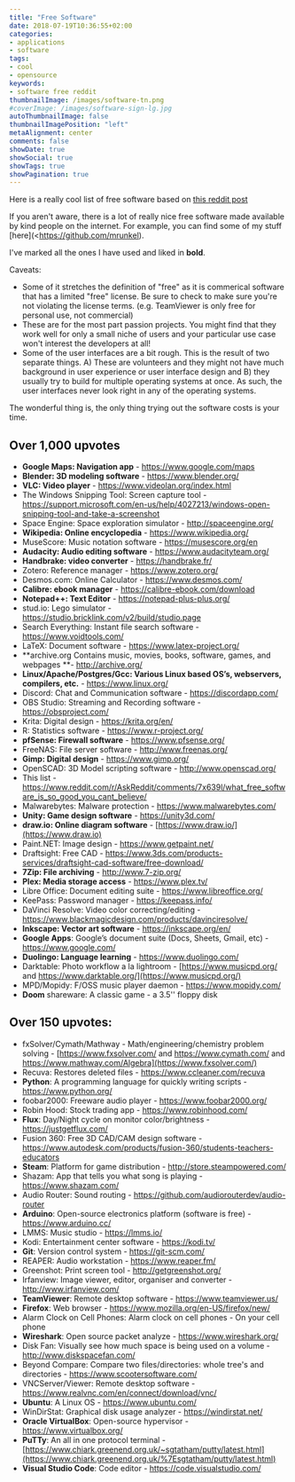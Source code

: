 ```yaml
---
title: "Free Software"
date: 2018-07-19T10:36:55+02:00
categories:
- applications
- software
tags:
- cool
- opensource
keywords:
- software free reddit
thumbnailImage: /images/software-tn.png
#coverImage: /images/software-sign-lg.jpg
autoThumbnailImage: false
thumbnailImagePosition: "left"
metaAlignment: center
comments: false
showDate: true
showSocial: true
showTags: true
showPagination: true
---
```


Here is a really cool list of free software based on [this reddit post](https://www.reddit.com/r/AskReddit/comments/7x639l/what_free_software_is_so_good_you_cant_believe/du6pw11/)
<!--more-->

If you aren't aware, there is a lot of really nice free software made available by kind people on the internet. For example,
you can find some of my stuff [here](<https://github.com/mrunkel).

I've marked all the ones I have used and liked in **bold**.

Caveats:

* Some of it stretches the definition of "free" as it is commerical software that has a limited "free" license.  Be sure to check to make sure you're not
violating the license terms.  (e.g. TeamViewer is only free for personal use, not commercial)
* These are for the most part passion projects.  You might find that they work well for only a small niche of users and your particular use case won't interest
  the developers at all!
* Some of the user interfaces are a bit rough.  This is the result of two separate things. A) These are volunteers and they might not have much background in
user experience or user interface design and B) they usually try to build for multiple operating systems at once.  As such, the user interfaces never look right
in any of the operating systems.

The wonderful thing is, the only thing trying out the software costs is your time.

## Over 1,000 upvotes

-   **Google Maps: Navigation app** - <https://www.google.com/maps>
-   **Blender: 3D modeling software** - <https://www.blender.org/>
-   **VLC: Video player** - <https://www.videolan.org/index.html>
-   The Windows Snipping Tool: Screen capture tool - <https://support.microsoft.com/en-us/help/4027213/windows-open-snipping-tool-and-take-a-screenshot>
-   Space Engine: Space exploration simulator - <http://spaceengine.org/>
-   **Wikipedia: Online encyclopedia** - <https://www.wikipedia.org/>
-   MuseScore: Music notation software - <https://musescore.org/en>
-   **Audacity: Audio editing software** - <https://www.audacityteam.org/>
-   **Handbrake: video converter** - <https://handbrake.fr/>
-   Zotero: Reference manager - <https://www.zotero.org/>
-   Desmos.com: Online Calculator - <https://www.desmos.com/>
-   **Calibre: ebook manager** - <https://calibre-ebook.com/download>
-   **Notepad++: Text Editor** - <https://notepad-plus-plus.org/>
-   stud.io: Lego simulator - <https://studio.bricklink.com/v2/build/studio.page>
-   Search Everything: Instant file search software - <https://www.voidtools.com/>
-   LaTeX: Document software - <https://www.latex-project.org/>
-   **archive.org Contains music, movies, books, software, games, and webpages **- <http://archive.org/>
-   **Linux/Apache/Postgres/Gcc: Various Linux based OS’s, webservers, compilers, etc.** - <https://www.linux.org/>
-   Discord: Chat and Communication software - <https://discordapp.com/>
-   OBS Studio: Streaming and Recording software - <https://obsproject.com/>
-   Krita: Digital design - <https://krita.org/en/>
-   R: Statistics software - <https://www.r-project.org/>
-   **pfSense: Firewall software** - <https://www.pfsense.org/>
-   FreeNAS: File server software - <http://www.freenas.org/>
-   **Gimp: Digital design** - <https://www.gimp.org/>
-   OpenSCAD: 3D Model scripting software - <http://www.openscad.org/>
-   This list - <https://www.reddit.com/r/AskReddit/comments/7x639l/what_free_software_is_so_good_you_cant_believe/>
-   Malwarebytes: Malware protection - <https://www.malwarebytes.com/>
-   **Unity: Game design software** - <https://unity3d.com/>
-   **draw.io: Online diagram software** - [https://www.draw.io/](https://www.draw.io)
-   Paint.NET: Image design - <https://www.getpaint.net/>
-   Draftsight: Free CAD - <https://www.3ds.com/products-services/draftsight-cad-software/free-download/>
-   **7Zip: File archiving** - <http://www.7-zip.org/>
-   **Plex: Media storage access** - <https://www.plex.tv/>
-   Libre Office: Document editing suite - <https://www.libreoffice.org/>
-   KeePass: Password manager - <https://keepass.info/>
-   DaVinci Resolve: Video color correcting/editing - <https://www.blackmagicdesign.com/products/davinciresolve/>
-   **Inkscape: Vector art software** - <https://inkscape.org/en/>
-   **Google Apps**: Google’s document suite (Docs, Sheets, Gmail, etc) - <https://www.google.com/>
-   **Duolingo: Language learning** - <https://www.duolingo.com/>
-   Darktable: Photo workflow a la lightroom - [https://www.musicpd.org/</a> and <a href="https://www.darktable.org/">https://www.darktable.org/](https://www.musicpd.org/)
-   MPD/Mopidy: F/OSS music player daemon - <https://www.mopidy.com/>
-   **Doom** shareware: A classic game - a 3.5'' floppy disk

## Over 150 upvotes:

-   fxSolver/Cymath/Mathway - Math/engineering/chemistry problem solving - [https://www.fxsolver.com/</a> and <a href="https://www.cymath.com/">https://www.cymath.com/</a> and <a href="https://www.mathway.com/Algebra">https://www.mathway.com/Algebra](https://www.fxsolver.com/)
-   Recuva: Restores deleted files - <https://www.ccleaner.com/recuva>
-   **Python**: A programming language for quickly writing scripts - <https://www.python.org/>
-   foobar2000: Freeware audio player - <https://www.foobar2000.org/>
-   Robin Hood: Stock trading app - <https://www.robinhood.com/>
-   **Flux**: Day/Night cycle on monitor color/brightness - <https://justgetflux.com/>
-   Fusion 360: Free 3D CAD/CAM design software - <https://www.autodesk.com/products/fusion-360/students-teachers-educators>
-   **Steam**: Platform for game distribution - <http://store.steampowered.com/>
-   Shazam: App that tells you what song is playing - <https://www.shazam.com/>
-   Audio Router: Sound routing - <https://github.com/audiorouterdev/audio-router>
-   **Arduino**: Open-source electronics platform (software is free) - <https://www.arduino.cc/>
-   LMMS: Music studio - <https://lmms.io/>
-   Kodi: Entertainment center software - <https://kodi.tv/>
-   **Git**: Version control system - <https://git-scm.com/>
-   REAPER: Audio workstation - <https://www.reaper.fm/>
-   Greenshot: Print screen tool - <http://getgreenshot.org/>
-   Irfanview: Image viewer, editor, organiser and converter - <http://www.irfanview.com/>
-   **TeamViewer**: Remote desktop software - <https://www.teamviewer.us/>
-   **Firefox**: Web browser - <https://www.mozilla.org/en-US/firefox/new/>
-   Alarm Clock on Cell Phones: Alarm clock on cell phones - On your cell phone
-   **Wireshark**: Open source packet analyze - <https://www.wireshark.org/>
-   Disk Fan: Visually see how much space is being used on a volume - <http://www.diskspacefan.com/>
-   Beyond Compare: Compare two files/directories: whole tree's and directories - <https://www.scootersoftware.com/>
-   VNCServer/Viewer: Remote desktop software - <https://www.realvnc.com/en/connect/download/vnc/>
-   **Ubuntu**: A Linux OS - <https://www.ubuntu.com/>
-   WinDirStat: Graphical disk usage analyzer - <https://windirstat.net/>
-   **Oracle VirtualBox**: Open-source hypervisor - <https://www.virtualbox.org/>
-   **PuTTy**: An all in one protocol terminal - [https://www.chiark.greenend.org.uk/~sgtatham/putty/latest.html](https://www.chiark.greenend.org.uk/%7Esgtatham/putty/latest.html)
-   **Visual Studio Code**: Code editor - <https://code.visualstudio.com/>

